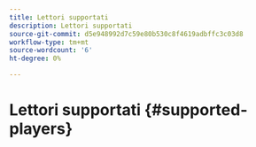 ```yaml
---
title: Lettori supportati
description: Lettori supportati
source-git-commit: d5e948992d7c59e80b530c8f4619adbffc3c03d8
workflow-type: tm+mt
source-wordcount: '6'
ht-degree: 0%

---
```



# Lettori supportati {#supported-players}
